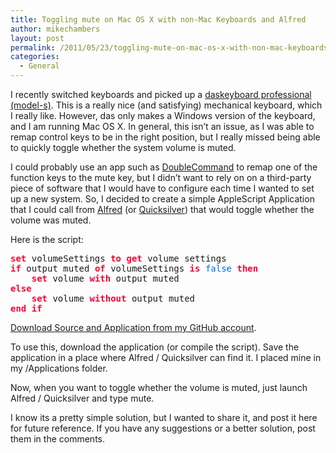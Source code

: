 ```yaml
---
title: Toggling mute on Mac OS X with non-Mac Keyboards and Alfred
author: mikechambers
layout: post
permalink: /2011/05/23/toggling-mute-on-mac-os-x-with-non-mac-keyboards-and-alfred/
categories:
  - General
---
```



I recently switched keyboards and picked up a [daskeyboard professional (model-s)][1]. This is a really nice (and satisfying) mechanical keyboard, which I really like. However, das only makes a Windows version of the keyboard, and I am running Mac OS X. In general, this isn&#8217;t an issue, as I was able to remap control keys to be in the right position, but I really missed being able to quickly toggle whether the system volume is muted.

I could probably use an app such as [DoubleCommand][2] to remap one of the function keys to the mute key, but I didn&#8217;t want to rely on on a third-party piece of software that I would have to configure each time I wanted to set up a new system. So, I decided to create a simple AppleScript Application that I could call from [Alfred][3] (or [Quicksilver][4]) that would toggle whether the volume was muted.  
<!--more-->

  
Here is the script:

<div class="wp_syntax">
  <div class="code">
    <pre class="applescript" style="font-family:monospace;"><span style="color: #ff0033; font-weight: bold;">set</span> volumeSettings <span style="color: #ff0033; font-weight: bold;">to</span> <span style="color: #ff0033; font-weight: bold;">get</span> volume settings
<span style="color: #ff0033; font-weight: bold;">if</span> output muted <span style="color: #ff0033; font-weight: bold;">of</span> volumeSettings <span style="color: #ff0033; font-weight: bold;">is</span> <span style="color: #0066ff;">false</span> <span style="color: #ff0033; font-weight: bold;">then</span>
	<span style="color: #ff0033; font-weight: bold;">set</span> volume <span style="color: #ff0033; font-weight: bold;">with</span> output muted
<span style="color: #ff0033; font-weight: bold;">else</span>
	<span style="color: #ff0033; font-weight: bold;">set</span> volume <span style="color: #ff0033; font-weight: bold;">without</span> output muted
<span style="color: #ff0033; font-weight: bold;">end</span> <span style="color: #ff0033; font-weight: bold;">if</span></pre>
  </div>
</div>

[Download Source and Application from my GitHub account][5].

To use this, download the application (or compile the script). Save the application in a place where Alfred / Quicksilver can find it. I placed mine in my /Applications folder.

Now, when you want to toggle whether the volume is muted, just launch Alfred / Quicksilver and type mute.

I know its a pretty simple solution, but I wanted to share it, and post it here for future reference. If you have any suggestions or a better solution, post them in the comments.

 [1]: http://www.daskeyboard.com/model-s-professional/
 [2]: http://doublecommand.sourceforge.net/
 [3]: http://www.alfredapp.com/
 [4]: http://www.blacktree.com/
 [5]: https://github.com/mikechambers/ExamplesByMesh/tree/master/AppleScript/mute